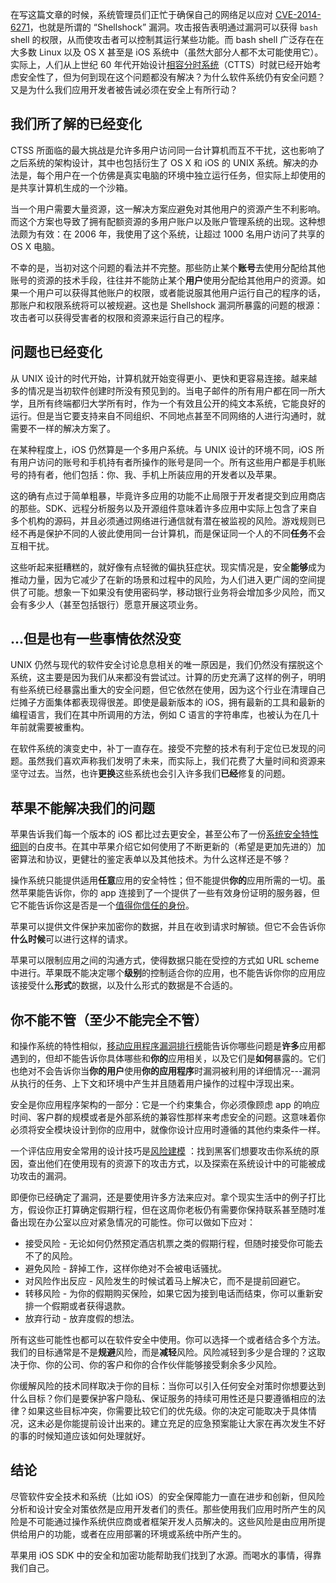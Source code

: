 在写这篇文章的时候，系统管理员们正忙于确保自己的网络足以应对 [CVE-2014-6271](http://web.nvd.nist.gov/view/vuln/detail?vulnId=CVE-2014-6271)，也就是所谓的 “Shellshock” 漏洞。攻击报告表明通过漏洞可以获得 `bash` shell 的权限，从而使攻击者可以控制其运行某些功能。而 bash shell 广泛存在在大多数 Linux 以及 OS X 甚至是 iOS 系统中（虽然大部分人都不太可能使用它）。实际上，人们从上世纪 60 年代开始设计[相容分时系统](http://publications.csail.mit.edu/lcs/pubs/pdf/MIT-LCS-TR-016.pdf)（CTTS）时就已经开始考虑安全性了，但为何到现在这个问题都没有解决？为什么软件系统仍有安全问题？又是为什么我们应用开发者被告诫必须在安全上有所行动？

## 我们所了解的已经变化

CTSS 所面临的最大挑战是允许多用户访问同一台计算机而互不干扰，这也影响了之后系统的架构设计，其中也包括衍生了 OS X 和 iOS 的 UNIX 系统。解决的办法是，每个用户在一个仿佛是真实电脑的环境中独立运行任务，但实际上却使用的是共享计算机生成的一个沙箱。

当一个用户需要大量资源，这一解决方案应避免对其他用户的资源产生不利影响。而这个方案也导致了拥有配额资源的多用户账户以及账户管理系统的出现。这种想法颇为有效：在 2006 年，我使用了这个系统，让超过 1000 名用户访问了共享的 OS X 电脑。

不幸的是，当初对这个问题的看法并不完整。那些防止某个**账号**去使用分配给其他账号的资源的技术手段，往往并不能防止某个**用户**使用分配给其他用户的资源。如果一个用户可以获得其他账户的权限，或者能说服其他用户运行自己的程序的话，那账户和权限系统将可以被规避。这也是 Shellshock 漏洞所暴露的问题的根源：攻击者可以获得受害者的权限和资源来运行自己的程序。

## 问题也已经变化

从 UNIX 设计的时代开始，计算机就开始变得更小、更快和更容易连接。越来越多的情况是当初软件创建时所没有预见到的。当电子邮件的所有用户都在同一所大学，且所有终端都归大学所有时，作为一个有效且公开的纯文本系统，它能良好的运行。但是当它要支持来自不同组织、不同地点甚至不同网络的人进行沟通时，就需要不一样的解决方案了。

在某种程度上，iOS 仍然算是一个多用户系统。与 UNIX 设计的环境不同，iOS 所有用户访问的账号和手机持有者所操作的账号是同一个。所有这些用户都是手机账号的持有者，他们包括：你、我、手机上所装应用的开发者以及苹果。

这的确有点过于简单粗暴，毕竟许多应用的功能不止局限于开发者提交到应用商店的那些。SDK、远程分析服务以及开源组件意味着许多应用中实际上包含了来自多个机构的源码，并且必须通过网络进行通信就有潜在被监视的风险。游戏规则已经不再是保护不同的人彼此使用同一台计算机，而是保证同一个人的不同**任务**不会互相干扰。

这些听起来挺糟糕的，就好像有点轻微的偏执狂症状。现实情况是，安全**能够**成为推动力量，因为它减少了在新的场景和过程中的风险，为人们进入更广阔的空间提供了可能。想象一下如果没有使用密码学，移动银行业务将会增加多少风险，而又会有多少人（甚至包括银行）愿意开展这项业务。

## ...但是也有一些事情依然没变

UNIX 仍然与现代的软件安全讨论息息相关的唯一原因是，我们仍然没有摆脱这个系统，这主要是因为我们从来都没有尝试过。计算的历史充满了这样的例子，明明有些系统已经暴露出重大的安全问题，但它依然在使用，因为这个行业在清理自己烂摊子方面集体都表现得很差。即使是最新版本的 iOS，拥有最新的工具和最新的编程语言，我们在其中所调用的方法，例如 C 语言的字符串库，也被认为在几十年前就需要被重构。

在软件系统的演变史中，补丁一直存在。接受不完整的技术有利于定位已发现的问题。虽然我们喜欢声称我们发明了未来，而实际上，我们花费了大量时间和资源来坚守过去。当然，也许**更换**这些系统也会引入许多我们**已经**修复的问题。

## 苹果不能解决我们的问题

苹果告诉我们每一个版本的 iOS 都比过去更安全，甚至公布了一份[系统安全特性细则](https://www.apple.com/privacy/docs/iOS_Security_Guide_Sept_2014.pdf)的白皮书。在其中苹果介绍它如何使用了不断更新的（希望是更加先进的）加密算法和协议，更健壮的鉴定表单以及其他技术。为什么这样还是不够？

操作系统只能提供适用**任意**应用的安全特性；但不能提供**你的**应用所需的一切。虽然苹果能告诉你，你的 app 连接到了一个提供了一些有效身份证明的服务器，但它不能告诉你这是否是一个[值得你信任的身份](http://www.securemacprogramming.com/SSL_handout.pdf)。

苹果可以提供文件保护来加密你的数据，并且在收到请求时解锁。但它不会告诉你**什么时候**可以进行这样的请求。

苹果可以限制应用之间的沟通方式，使得数据只能在受控的方式如 URL scheme 中进行。苹果既不能决定哪个**级别**的控制适合你的应用，也不能告诉你你的应用应该接受什么**形式**的数据，以及什么形式的数据是不合适的。

## 你不能不管（至少不能完全不管）

和操作系统的特性相似，[移动应用程序漏洞排行榜](https://www.owasp.org/index.php/Projects/OWASP_Mobile_Security_Project_-_Top_Ten_Mobile_Risks)能告诉你哪些问题是**许多**应用都遇到的，但却不能告诉你具体哪些和**你的**应用相关，以及它们是**如何**暴露的。它们也绝对不会告诉你当**你的用户**使用**你的应用程序**时漏洞被利用的详细情况---漏洞从执行的任务、上下文和环境中产生并且随着用户操作的过程中浮现出来。

安全是你应用程序架构的一部分：它是一个约束集合，你必须像顾虑 app 的响应时间、客户群的规模或者是外部系统的兼容性那样来考虑安全的问题。这意味着你必须将安全模块设计到你的应用中，就像你设计应用时遵循的其他约束条件一样。

一个评估应用安全常用的设计技巧是[风险建模](http://msdn.microsoft.com/en-us/magazine/cc163519.aspx) ：找到黑客们想要攻击你系统的原因，查出他们在使用现有的资源下的攻击方式，以及探索在系统设计中的可能被成功攻击的漏洞。
 
即便你已经确定了漏洞，还是要使用许多方法来应对。拿个现实生活中的例子打比方，假设你正打算确定假期行程，但在这周你老板仍有需要你保持联系甚至随时准备出现在办公室以应对紧急情况的可能性。你可以做如下应对：

- 接受风险 - 无论如何仍然预定酒店机票之类的假期行程，但随时接受你可能去不了的风险。
- 避免风险 - 辞掉工作，这样你绝对不会被电话骚扰。
- 对风险作出反应 - 风险发生的时候试着马上解决它，而不是提前回避它。
- 转移风险 - 为你的假期购买保险，如果它因为接到电话而结束，你可以重新安排一个假期或者获得退款。
- 放弃行动 - 放弃度假的想法。

所有这些可能性也都可以在软件安全中使用。你可以选择一个或者结合多个方法。我们的目标通常是不是**规避**风险，而是**减轻**风险。风险减轻到多少是合理的？这取决于你、你的公司、你的客户和你的合作伙伴能够接受剩余多少风险。

你缓解风险的技术同样取决于你的目标：当你可以引入任何安全对策时你想要达到什么目标？你们是要保护客户隐私、保证服务的持续可用性还是只要遵循相应的法律？如果这些目标冲突，你需要比较它们的优先级。你的决定可能取决于具体情况，这未必是你能提前设计出来的。建立充足的应急预案能让大家在再次发生不好的事的时候知道应该如何处理就好。

## 结论

尽管软件安全技术和系统（比如 iOS）的安全保障能力一直在进步和创新，但风险分析和设计安全对策依然是应用开发者们的责任。那些使用我们应用时所产生的风险是不可能通过操作系统供应商或者框架开发人员解决的。这些风险是由应用所提供给用户的功能，或者在应用部署的环境或系统中所产生的。

苹果用 iOS SDK 中的安全和加密功能帮助我们找到了水源。而喝水的事情，得靠我们自己。

